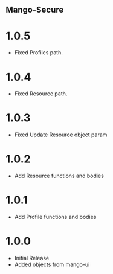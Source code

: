 ## Mango-Secure

# 1.0.5

* Fixed Profiles path.

# 1.0.4

* Fixed Resource path.

# 1.0.3

* Fixed Update Resource object param

# 1.0.2

* Add Resource functions and bodies

# 1.0.1

* Add Profile functions and bodies

# 1.0.0

* Initial Release
* Added objects from mango-ui